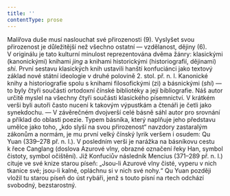 ```yaml
---
title: ''
contentType: prose
---
```


<section>

Malířova duše musí naslouchat své přirozenosti (9). Vyslyšet svou přirozenost je důležitější než všechno ostatní — vzdělanost, dějiny (6). V originálu je tato kulturní minulost reprezentována dvěma žánry: klasickými (kanonickými) knihami _jing_ a knihami historickými (historiografií, dějinami) _shi_. První sestavu klasických knih ustavili hanští konfuciánci jako textový základ nové státní ideologie v druhé polovině 2. stol. př. n. l. Kanonické knihy a historiografie spolu s knihami filosofickými (zi) a básnickými (_shi_) — to byly čtyři součásti ortodoxní čínské bibliotéky a její bibliografie. Náš autor určitě myslel na všechny čtyři součásti klasického písemnictví. V krátkém verši byli autoři často nuceni k takovým výpustkám a čtenáři je četli jako synekdochu. — V závěrečném dvojverší celé básně sáhl autor pro srovnání a příklad do oblasti poezie. Typem básníka, který naplňuje jeho představu umělce jako toho, „kdo slyší na svou přirozenost“ navzdory zastaralým zákonům a normám, je mu první velký čínský lyrik veršem i osudem: Qu Yuan (339–278 př. n. l.). V posledním verši je narážka na básníkovu cestu k řece Canglang (doslova Azurové vlny, obrazné označení řeky Han, symbol čistoty, symbol očištění). Již Konfuciův následník Mencius (371–289 př. n. l.) cituje ve své knize starou píseň: „Jsou-li Azurové vlny čisté, vyperu v nich tkanice své; jsou-li kalné, opláchnu si v nich své nohy.“ Qu Yuan později vložil tu starou píseň do úst rybáři, jenž s touto písní na rtech odchází svobodný, bezstarostný.

</section>

